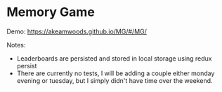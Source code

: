 # Memory Game
Demo: https://akeamwoods.github.io/MG/#/MG/

Notes:
- Leaderboards are persisted and stored in local storage using redux persist
- There are currently no tests, I will be adding a couple either monday evening or tuesday, but I simply didn't have time over the weekend.

